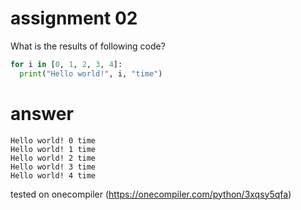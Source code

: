 # assignment 02
What is the results of following code?
```python
for i in [0, 1, 2, 3, 4]:
  print("Hello world!", i, "time")
```
# answer
```
Hello world! 0 time
Hello world! 1 time
Hello world! 2 time
Hello world! 3 time
Hello world! 4 time
```
tested on onecompiler (https://onecompiler.com/python/3xqsy5qfa)

